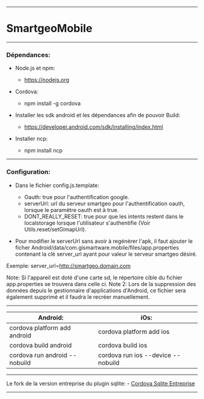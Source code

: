 ----------

# SmartgeoMobile

----------

### **Dépendances:**

- Node.js et npm:
	- https://nodejs.org

- Cordova:
	- npm install -g cordova

- Installer les sdk android et les dépendances afin de pouvoir Build:
	- https://developer.android.com/sdk/installing/index.html

- Installer ncp:
	- npm install ncp

----------

### **Configuration:**

- Dans le fichier config.js.template:
	- Oauth: true pour l'authentification google.
	- serverUrl: url du serveur smartgeo pour l'authentification oauth, lorsque le paramètre oauth est à true.
	- DONT_REALLY_RESET: true pour que les intents restent dans le localstorage lorsque l'utilisateur s'authentifie (Voir Utils.reset/setGimapUrl).

- Pour modifier le serverUrl sans avoir à regénérer l'apk, il faut ajouter le ficher Android/data/com.gismartware.mobile/files/app.properties contenant la clé server_url ayant pour valeur le serveur smartgeo désiré.

Exemple: server_url=http://smartgeo.domain.com

Note: Si l'appareil est doté d'une carte sd, le répertoire cible du fichier app.properties se trouvera dans celle ci.
Note 2: Lors de la suppression des données depuis le gestionnaire d'applications d'Android, ce fichier sera également supprimé et il faudra le recréer manuellement.

----------

**Android:** | **iOs:**
------------ | -------------
cordova platform add android | cordova platform add ios
cordova build android | cordova build ios
cordova run android --nobuild | cordova run ios --device --nobuild

----------

Le fork de la version entreprise du plugin sqlite:
	- [Cordova Sqlite Entreprise](https://github.com/Diliz/Cordova-sqlite-enterprise-free)

----------
